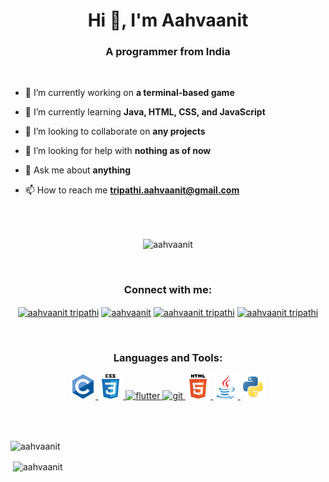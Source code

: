 <h1 align="center">Hi 👋, I'm Aahvaanit</h1>
<h3 align="center"><b>A programmer from India</b></h3><br>


- 🔭 I’m currently working on **a terminal-based game**

- 🌱 I’m currently learning **Java, HTML, CSS, and JavaScript**

- 👯 I’m looking to collaborate on **any projects**

- 🤝 I’m looking for help with **nothing as of now**

- 💬 Ask me about **anything**

- 📫 How to reach me **tripathi.aahvaanit@gmail.com**

<br><br>
<p align="center"><img align="center" src="https://github-readme-stats.vercel.app/api/top-langs?username=aahvaanit&show_icons=true&locale=en&layout=compact&theme=aura" alt="aahvaanit" /></p>
<br>

<h3 align="center">Connect with me:</h3>
<p align="center">
<a href="https://linkedin.com/in/aahvaanit tripathi" target="blank"><img align="center" src="https://raw.githubusercontent.com/rahuldkjain/github-profile-readme-generator/master/src/images/icons/Social/linked-in-alt.svg" alt="aahvaanit tripathi" height="30" width="40" /></a>
<a href="https://stackoverflow.com/users/aahvaanit" target="blank"><img align="center" src="https://raw.githubusercontent.com/rahuldkjain/github-profile-readme-generator/master/src/images/icons/Social/stack-overflow.svg" alt="aahvaanit" height="30" width="40" /></a>
<a href="https://www.youtube.com/c/aahvaanit tripathi" target="blank"><img align="center" src="https://raw.githubusercontent.com/rahuldkjain/github-profile-readme-generator/master/src/images/icons/Social/youtube.svg" alt="aahvaanit tripathi" height="30" width="40" /></a>
<a href="https://www.hackerrank.com/aahvaanit tripathi" target="blank"><img align="center" src="https://raw.githubusercontent.com/rahuldkjain/github-profile-readme-generator/master/src/images/icons/Social/hackerrank.svg" alt="aahvaanit tripathi" height="30" width="40" /></a>
</p>
<br>
<h3 align="center">Languages and Tools:</h3>
<p align="center"> <a href="https://www.cprogramming.com/" target="_blank" rel="noreferrer"> <img src="https://raw.githubusercontent.com/devicons/devicon/master/icons/c/c-original.svg" alt="c" width="40" height="40"/> </a> <a href="https://www.w3schools.com/css/" target="_blank" rel="noreferrer"> <img src="https://raw.githubusercontent.com/devicons/devicon/master/icons/css3/css3-original-wordmark.svg" alt="css3" width="40" height="40"/> </a> <a href="https://flutter.dev" target="_blank" rel="noreferrer"> <img src="https://www.vectorlogo.zone/logos/flutterio/flutterio-icon.svg" alt="flutter" width="40" height="40"/> </a> <a href="https://git-scm.com/" target="_blank" rel="noreferrer"> <img src="https://www.vectorlogo.zone/logos/git-scm/git-scm-icon.svg" alt="git" width="40" height="40"/> </a> <a href="https://www.w3.org/html/" target="_blank" rel="noreferrer"> <img src="https://raw.githubusercontent.com/devicons/devicon/master/icons/html5/html5-original-wordmark.svg" alt="html5" width="40" height="40"/> </a> <a href="https://www.java.com" target="_blank" rel="noreferrer"> <img src="https://raw.githubusercontent.com/devicons/devicon/master/icons/java/java-original.svg" alt="java" width="40" height="40"/> </a> <a href="https://www.python.org" target="_blank" rel="noreferrer"> <img src="https://raw.githubusercontent.com/devicons/devicon/master/icons/python/python-original.svg" alt="python" width="40" height="40"/> </a> </p>
<br><br>

<p><img align="center" src="https://github-readme-streak-stats.herokuapp.com/?user=aahvaanit&theme=aura" alt="aahvaanit" /></p>

<p>&nbsp;<img align="center" src="https://github-readme-stats.vercel.app/api?username=aahvaanit&show_icons=true&locale=en&theme=aura" alt="aahvaanit" /></p>
<!---
Aahvaanit/Aahvaanit is a ✨ special ✨ repository because its `README.md` (this file) appears on your GitHub profile.
You can click the Preview link to take a look at your changes.
--->
